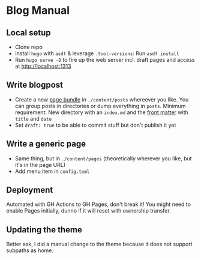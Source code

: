 # Blog Manual

## Local setup

- Clone repo
- Install `hugo` with `asdf` & leverage `.tool-versions`: Run `asdf install`
- Run `hugo serve -D` to fire up the web server incl. draft pages and access at [http://localhost:1313](http://localhost:1313)

## Write blogpost

- Create a new [page bundle](https://gohugo.io/content-management/page-bundles/) in `./content/posts` whereever you like. You can group posts in directories or dump everything in `posts`. Minimum requirement: New directory with an `index.md` and the [front matter](https://gohugo.io/content-management/front-matter/) with `title` and `date`
- Set `draft: true` to be able to commit stuff but don't publish it yet

## Write a generic page

- Same thing, but in `./content/pages` (theoretically wherever you like, but it's in the page URL)
- Add menu item in `config.toml`

## Deployment

Automated with GH Actions to GH Pages, don't break it! You might need to enable Pages initially, dunno if it will reset with ownership transfer.

## Updating the theme

Better ask, I did a manual change to the theme because it does not support subpaths as home.
